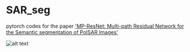 # SAR_seg
pytorch codes for the paper ['MP-ResNet: Multi-path Residual Network for the Semantic segmentation of PolSAR Images'](https://arxiv.org/abs/2011.05088)

![alt text](https://github.com/ggsDing/SARSeg/blob/main/FlowChart.png)

